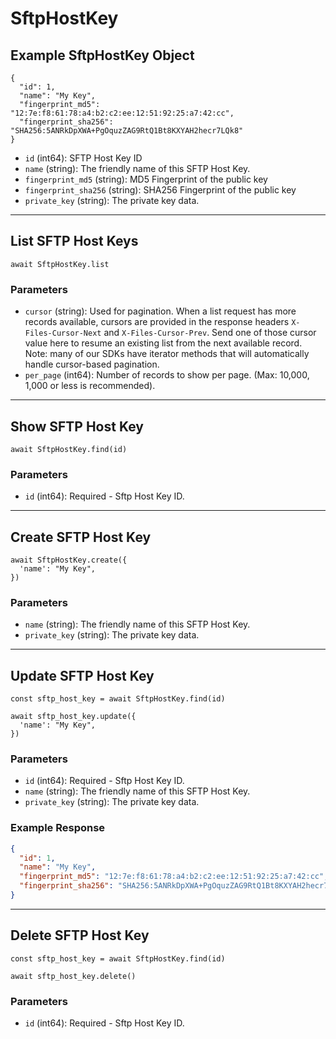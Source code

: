 # SftpHostKey

## Example SftpHostKey Object

```
{
  "id": 1,
  "name": "My Key",
  "fingerprint_md5": "12:7e:f8:61:78:a4:b2:c2:ee:12:51:92:25:a7:42:cc",
  "fingerprint_sha256": "SHA256:5ANRkDpXWA+PgOquzZAG9RtQ1Bt8KXYAH2hecr7LQk8"
}
```

* `id` (int64): SFTP Host Key ID
* `name` (string): The friendly name of this SFTP Host Key.
* `fingerprint_md5` (string): MD5 Fingerprint of the public key
* `fingerprint_sha256` (string): SHA256 Fingerprint of the public key
* `private_key` (string): The private key data.

---

## List SFTP Host Keys

```
await SftpHostKey.list
```


### Parameters

* `cursor` (string): Used for pagination.  When a list request has more records available, cursors are provided in the response headers `X-Files-Cursor-Next` and `X-Files-Cursor-Prev`.  Send one of those cursor value here to resume an existing list from the next available record.  Note: many of our SDKs have iterator methods that will automatically handle cursor-based pagination.
* `per_page` (int64): Number of records to show per page.  (Max: 10,000, 1,000 or less is recommended).

---

## Show SFTP Host Key

```
await SftpHostKey.find(id)
```


### Parameters

* `id` (int64): Required - Sftp Host Key ID.

---

## Create SFTP Host Key

```
await SftpHostKey.create({
  'name': "My Key",
})
```


### Parameters

* `name` (string): The friendly name of this SFTP Host Key.
* `private_key` (string): The private key data.

---

## Update SFTP Host Key

```
const sftp_host_key = await SftpHostKey.find(id)

await sftp_host_key.update({
  'name': "My Key",
})
```

### Parameters

* `id` (int64): Required - Sftp Host Key ID.
* `name` (string): The friendly name of this SFTP Host Key.
* `private_key` (string): The private key data.

### Example Response

```json
{
  "id": 1,
  "name": "My Key",
  "fingerprint_md5": "12:7e:f8:61:78:a4:b2:c2:ee:12:51:92:25:a7:42:cc",
  "fingerprint_sha256": "SHA256:5ANRkDpXWA+PgOquzZAG9RtQ1Bt8KXYAH2hecr7LQk8"
}
```

---

## Delete SFTP Host Key

```
const sftp_host_key = await SftpHostKey.find(id)

await sftp_host_key.delete()
```

### Parameters

* `id` (int64): Required - Sftp Host Key ID.

